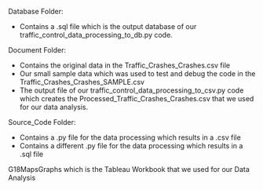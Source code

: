 Database Folder: 
  - Contains a .sql file which is the output database of our traffic_control_data_processing_to_db.py code. 

Document Folder:
  - Contains the original data in the Traffic_Crashes_Crashes.csv file
  - Our small sample data which was used to test and debug the code in the Traffic_Crashes_Crashes_SAMPLE.csv
  - The output file of our traffic_control_data_processing_to_csv.py code which creates the Processed_Traffic_Crashes_Crashes.csv that we used for our data analysis. 

Source_Code Folder: 
  - Contains a .py file for the data processing which results in a .csv file
  - Contains a different .py file for the data processing which results in a .sql file

G18MapsGraphs which is the Tableau Workbook that we used for our Data Analysis
